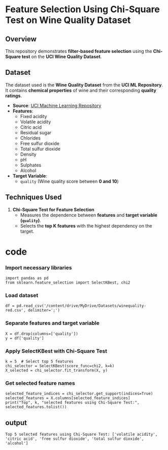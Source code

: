 # Feature Selection Using Chi-Square Test on Wine Quality Dataset

## **Overview**
This repository demonstrates **filter-based feature selection** using the **Chi-Square test** on the **UCI Wine Quality Dataset**.

## **Dataset**
The dataset used is the **Wine Quality Dataset** from the **UCI ML Repository**.
It contains **chemical properties** of wine and their corresponding **quality ratings**.

- **Source**: [UCI Machine Learning Repository](https://archive.ics.uci.edu/ml/datasets/Wine+Quality)
- **Features**:
  - Fixed acidity
  - Volatile acidity
  - Citric acid
  - Residual sugar
  - Chlorides
  - Free sulfur dioxide
  - Total sulfur dioxide
  - Density
  - pH
  - Sulphates
  - Alcohol
- **Target Variable**:  
  - `quality` (Wine quality score between **0 and 10**)

## **Techniques Used**
1. **Chi-Square Test for Feature Selection**  
   - Measures the dependence between **features** and **target variable (`quality`)**.  
   - Selects the **top K features** with the highest dependency on the target.

# code
### Import necessary libraries
```
import pandas as pd
from sklearn.feature_selection import SelectKBest, chi2
```
### Load dataset
```
df = pd.read_csv('/content/drive/MyDrive/Datasets/winequality-red.csv', delimiter=';')
```
### Separate features and target variable
```
X = df.drop(columns=['quality'])
y = df['quality']
```
### Apply SelectKBest with Chi-Square Test
```
k = 5  # Select top 5 features
chi_selector = SelectKBest(score_func=chi2, k=k)
X_selected = chi_selector.fit_transform(X, y)
```
### Get selected feature names
```
selected_feature_indices = chi_selector.get_support(indices=True)
selected_features = X.columns[selected_feature_indices]
print("Top", k, "selected features using Chi-Square Test:", selected_features.tolist())
```

## output
```
Top 5 selected features using Chi-Square Test: ['volatile acidity', 'citric acid', 'free sulfur dioxide', 'total sulfur dioxide', 'alcohol']
```
